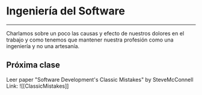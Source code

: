 # Ingeniería del Software
---

Charlamos sobre un poco las causas y efecto de nuestros dolores en el trabajo y como tenemos que mantener nuestra profesión como una ingeniería y no una artesanía.

## Próxima clase
Leer paper "Software Development's Classic Mistakes" by SteveMcConnell
Link: ![[ClassicMistakes]]